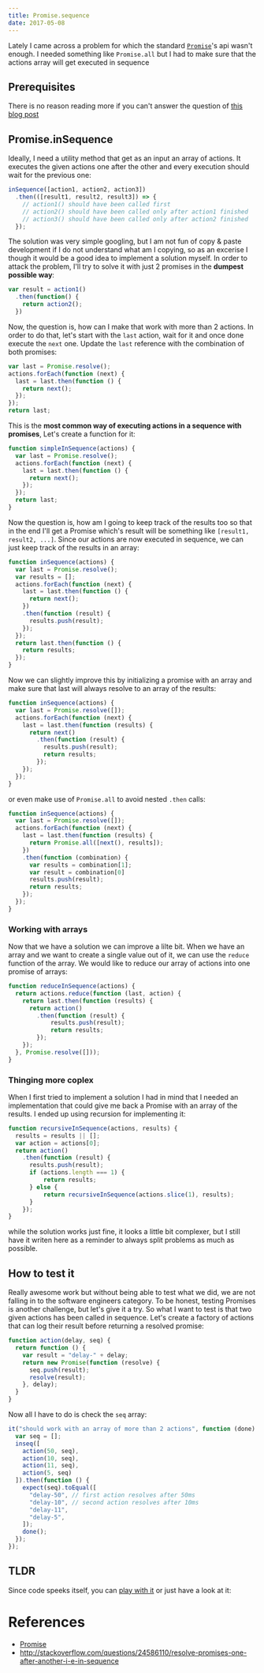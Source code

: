 ```yaml
---
title: Promise.sequence
date: 2017-05-08
---
```


Lately I came across a problem for which the standard [`Promise`][promise]'s api wasn't enough. I needed something
like `Promise.all` but I had to make sure that the actions array will get executed in sequence

[promise]: https://www.promisejs.org/

## Prerequisites
There is no reason reading more if you can't answer the question of [this blog post][problem-with-promises]

## Promise.inSequence
Ideally, I need a utility method that get as an input an array of actions. It executes the given actions one after the
other and every execution should wait for the previous one:

```js
inSequence([action1, action2, action3])
  .then(([result1, result2, result3]) => {
    // action1() should have been called first
    // action2() should have been called only after action1 finished
    // action3() should have been called only after action2 finished
  });
```

The solution was very simple googling, but I am not fun of copy & paste development if I do not understand what am I
copying, so as an excerise I though it would be a good idea to implement a solution myself. In order to attack the
problem, I'll try to solve it with just 2 promises in the **dumpest possible way**:

```js
var result = action1()
  .then(function() {
    return action2();
  })
```

Now, the question is, how can I make that work with more than 2 actions. In order to do that, let's start with the
`last` action, wait for it and once done execute the `next` one. Update the `last` reference with the combination of
both promises:

```js
var last = Promise.resolve();
actions.forEach(function (next) {
  last = last.then(function () {
    return next();
  });
});
return last;
```

This is the **most common way of executing actions in a sequence with promises**, Let's create a function for it:

```js
function simpleInSequence(actions) {
  var last = Promise.resolve();
  actions.forEach(function (next) {
    last = last.then(function () {
      return next();
    });
  });
  return last;
}
```

Now the question is, how am I going to keep track of the results too so that in the end I'll get a Promise which's
result will be something like `[result1, result2, ...]`. Since our actions are now executed in sequence, we can
just keep track of the results in an array:

```js
function inSequence(actions) {
  var last = Promise.resolve();
  var results = [];
  actions.forEach(function (next) {
    last = last.then(function () {
      return next();
    })
    .then(function (result) {
      results.push(result);
    });
  });
  return last.then(function () {
    return results;
  });
}
```

Now we can slightly improve this by initializing a promise with an array and make sure that last will always resolve
to an array of the results:

```js
function inSequence(actions) {
  var last = Promise.resolve([]);
  actions.forEach(function (next) {
    last = last.then(function (results) {
      return next()
        .then(function (result) {
          results.push(result);
          return results;
        });
    });
  });
}
```

or even make use of `Promise.all` to avoid nested `.then` calls:

```js
function inSequence(actions) {
  var last = Promise.resolve([]);
  actions.forEach(function (next) {
    last = last.then(function (results) {
      return Promise.all([next(), results]);
    })
    .then(function (combination) {
      var results = combination[1];
      var result = combination[0]
      results.push(result);
      return results;
    });
  });
}
```

### Working with arrays
Now that we have a solution we can improve a lilte bit. When we have an array and we want to create a single
value out of it, we can use the `reduce` function of the array. We would like to reduce our array of actions
into one promise of arrays:

```js
function reduceInSequence(actions) {
  return actions.reduce(function (last, action) {
    return last.then(function (results) {
      return action()
        .then(function (result) {
            results.push(result);
            return results;
        });
    });
  }, Promise.resolve([]));
}
```

### Thinging more coplex
When I first tried to implement a solution I had in mind that I needed an implementation that could give me back a
Promise with an array of the results. I ended up using recursion for implementing it:

```js
function recursiveInSequence(actions, results) {
  results = results || [];
  var action = actions[0];
  return action()
    .then(function (result) {
      results.push(result);
      if (actions.length === 1) {
          return results;
      } else {
          return recursiveInSequence(actions.slice(1), results);
      }
    });
}
```

while the solution works just fine, it looks a little bit complexer, but I still have it writen here as a reminder to
always split problems as much as possible.

## How to test it
Really awesome work but without being able to test what we did, we are not falling in to the software engineers
category. To be honest, testing Promises is another challenge, but let's give it a try. So what I want to test
is that two given actions has been called in sequence. Let's create a factory of actions that can log their
result before returning a resolved promise:

```js
function action(delay, seq) {
  return function () {
    var result = "delay-" + delay;
    return new Promise(function (resolve) {
      seq.push(result);
      resolve(result);
    }, delay);
  }
}
```

Now all I have to do is check the `seq` array:

```js
it("should work with an array of more than 2 actions", function (done) {
  var seq = [];
  inseq([
    action(50, seq),
    action(10, seq),
    action(11, seq),
    action(5, seq)
  ]).then(function () {
    expect(seq).toEqual([
      "delay-50", // first action resolves after 50ms
      "delay-10", // second action resolves after 10ms
      "delay-11",
      "delay-5",
    ]);
    done();
  });
});
```

## TLDR
Since code speeks itself, you can [play with it](http://jsbin.com/gist/valotas/f785f29dff1502366554901ace772716?js,output)
or just have a look at it:

<script src="https://gist.github.com/valotas/f785f29dff1502366554901ace772716.js?file=script.js"></script>

# References
- [Promise][promise]
- http://stackoverflow.com/questions/24586110/resolve-promises-one-after-another-i-e-in-sequence

[problem-with-promises]: https://pouchdb.com/2015/05/18/we-have-a-problem-with-promises.html

